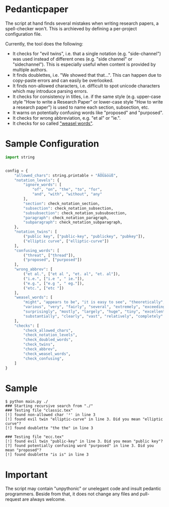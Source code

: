 # Pedanticpaper

The script at hand finds several mistakes when writing research papers, a spell-checker won't. This is archieved by defining a per-project configuration file.

Currently, the tool does the following:

* It checks for "evil twins", i.e. that a single notation (e.g. "side-channel") was used instead of different ones (e.g. "side channel" or "sidechannel"). This is especially useful when content is provided by multiple authors.
* It finds doublettes, i.e. "We showed that that...". This can happen due to copy-paste errors and can easily be overlooked.
* It finds non-allowed characters, i.e. difficult to spot unicode characters which may introduce parsing errors.
* It checks for consistency in titles, i.e. if the same style (e.g. upper-case style "How to write a Research Paper" or lower-case style "How to write a research paper") is used to name each section, subsection, etc.
* It warns on potentially confusing words like "proposed" and "purposed".
* It checks for wrong abbreviation, e.g. "et al" or "ie.".
* It checks for so called ["weasel words"](https://en.wikipedia.org/wiki/Weasel_word).

# Sample Configuration

```Python
import string


config = {
    "allowed_chars": string.printable + "ÄÖÜäöüß",
    "notation_levels": {
        "ignore_words": [
            "of", "on", "the", "to", "for",
            "and", "with", "without", "any"
        ],
        "section": check_notation_section,
        "subsection": check_notation_subsection,
        "subsubsection": check_notation_subsubsection,
        "paragraph": check_notation_paragraph,
        "subparagraph": check_notation_subparagraph,
    },
    "notation_twins": [
        ("public key", ["public-key", "publickey", "pubkey"]),
        ("elliptic curve", ["elliptic-curve"])
    ],
    "confusing_words": [
        ("threat", ["thread"]),
        ("proposed", ["purposed"])
    ],
    "wrong_abbrev": [
        ("et al.", ["et al ", "et. al", "et. al"]),
        ("i.e.", ["i.e ", " ie."]),
        ("e.g.", ["e.g ", " eg."]),
        ("etc.", ["etc "])
    ],
    "weasel_words": [
        "might", "appears to be", "it is easy to see", "theoretically", "actual", "In this paper", "almost", "many",
        "various", "very", "fairly", "several", "extremely", "exceedingly", "quite", "remarkably", "few",
        "surprisingly", "mostly", "largely", "huge", "tiny", "excellent", "interestingly", "significantly",
        "substantially", "clearly", "vast", "relatively", "completely"
    ],
    "checks": [
        "check_allowed_chars",
        "check_notation_levels",
        "check_doubled_words",
        "check_twins",
        "check_abbrev",
        "check_weasel_words",
        "check_confusing",
    ]
}
```

# Sample

```
$ python main.py ./
### Starting recursive search from "./"
### Testing file "classic.tex"
[!] found non-allowed char '²' in line 3
[!] found evil twin "elliptic-curve" in line 3. Did you mean "elliptic curve"?
[!] found doublette "the the" in line 3

### Testing file "ecc.tex"
[!] found evil twin "public-key" in line 3. Did you mean "public key"?
[?] found potentially confusing word "purposed" in line 3. Did you mean "proposed"?
[!] found doublette "is is" in line 3
```

# Important

The script may contain "unpythonic" or unelegant code and insult pedantic programmers. Beside from that, it does not change any files and pull-request are always welcome.
